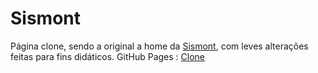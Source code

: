 # Sismont
Página clone, sendo a original a home da [Sismont](https://sismont.com/), com leves alterações feitas para fins didáticos.
GitHub Pages : [Clone](https://hlink27.github.io/sismont/)
